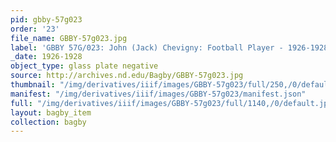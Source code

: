 ```yaml
---
pid: gbby-57g023
order: '23'
file_name: GBBY-57g023.jpg
label: 'GBBY 57G/023: John (Jack) Chevigny: Football Player - 1926-1928'
_date: 1926-1928
object_type: glass plate negative
source: http://archives.nd.edu/Bagby/GBBY-57g023.jpg
thumbnail: "/img/derivatives/iiif/images/GBBY-57g023/full/250,/0/default.jpg"
manifest: "/img/derivatives/iiif/images/GBBY-57g023/manifest.json"
full: "/img/derivatives/iiif/images/GBBY-57g023/full/1140,/0/default.jpg"
layout: bagby_item
collection: bagby
---
```

